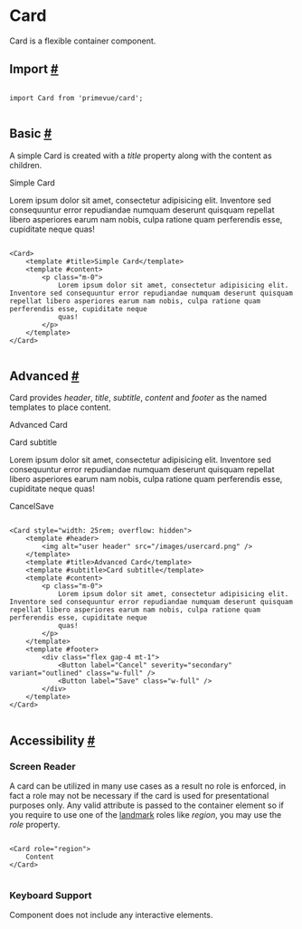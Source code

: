 # Card

Card is a flexible container component.

## Import [#](https://primevue.org/card/#import)

```

import Card from 'primevue/card';


```

## Basic [#](https://primevue.org/card/#basic)

A simple Card is created with a *title* property along with the content as children.

Simple Card

Lorem ipsum dolor sit amet, consectetur adipisicing elit. Inventore sed consequuntur error repudiandae numquam deserunt quisquam repellat libero asperiores earum nam nobis, culpa ratione quam perferendis esse, cupiditate neque quas!

```

<Card>
    <template #title>Simple Card</template>
    <template #content>
        <p class="m-0">
            Lorem ipsum dolor sit amet, consectetur adipisicing elit. Inventore sed consequuntur error repudiandae numquam deserunt quisquam repellat libero asperiores earum nam nobis, culpa ratione quam perferendis esse, cupiditate neque
            quas!
        </p>
    </template>
</Card>


```

## Advanced [#](https://primevue.org/card/#advanced)

Card provides *header*, *title*, *subtitle*, *content* and *footer* as the named templates to place content.

Advanced Card

Card subtitle

Lorem ipsum dolor sit amet, consectetur adipisicing elit. Inventore sed consequuntur error repudiandae numquam deserunt quisquam repellat libero asperiores earum nam nobis, culpa ratione quam perferendis esse, cupiditate neque quas!

CancelSave

```

<Card style="width: 25rem; overflow: hidden">
    <template #header>
        <img alt="user header" src="/images/usercard.png" />
    </template>
    <template #title>Advanced Card</template>
    <template #subtitle>Card subtitle</template>
    <template #content>
        <p class="m-0">
            Lorem ipsum dolor sit amet, consectetur adipisicing elit. Inventore sed consequuntur error repudiandae numquam deserunt quisquam repellat libero asperiores earum nam nobis, culpa ratione quam perferendis esse, cupiditate neque
            quas!
        </p>
    </template>
    <template #footer>
        <div class="flex gap-4 mt-1">
            <Button label="Cancel" severity="secondary" variant="outlined" class="w-full" />
            <Button label="Save" class="w-full" />
        </div>
    </template>
</Card>


```

## Accessibility [#](https://primevue.org/card/#accessibility)

### Screen Reader

A card can be utilized in many use cases as a result no role is enforced, in fact a role may not be necessary if the card is used for presentational purposes only. Any valid attribute is passed to the container element so if you require to use one of the [landmark](https://www.w3.org/TR/wai-aria/#landmark) roles like *region*, you may use the *role* property.

```

<Card role="region">
    Content
</Card>


```

### Keyboard Support

Component does not include any interactive elements.